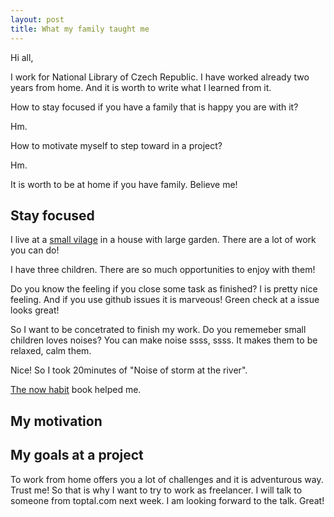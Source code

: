 ```yaml
---
layout: post
title: What my family taught me
---
```


Hi all,

I work for National Library of Czech Republic.
I have worked already two years from home.
And it is worth to write what I learned from it.

How to stay focused if you have a family that is happy you are with
it?

Hm.

How to motivate myself to step toward in a project?

Hm.

It is worth to be at home if you have family.
Believe me!

## Stay focused

I live at a [small vilage](http://www.pasovice.cz) in a house with large garden.
There are a lot of work you can do!

I have three children. There are so much opportunities to enjoy with
them!

Do you know the feeling if you close some task as finished?
I is pretty nice feeling. And if you use github issues it is marveous! Green check at a issue looks great!

So I want to be concetrated to finish my work. Do you rememeber small children loves noises? You can make noise ssss, ssss. It makes them to be relaxed, calm them.

Nice! So I took 20minutes of "Noise of storm at the river".

[The now habit](http://www.amazon.com/The-Now-Habit-Overcoming-Procrastination/dp/1585425524)
 book helped me.
 
## My motivation

## My goals at a project

To work from home offers you a lot of challenges and it is adventurous way. Trust me!
So that is why I want to try to work as freelancer. I will talk to someone from toptal.com next week. I am looking forward to the talk. Great!
